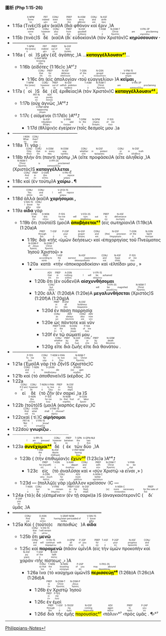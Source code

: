 #### 圖析 (Php 1:15-26)

- <rt>1:15a</rt> (<RUBY><ruby><ruby>Τινὲς<rt>τις</rt></ruby><rt>Some</rt></ruby><rt>X-NPM</rt></RUBY>)S <RUBY><ruby><ruby>μὲν<rt>μέν</rt></ruby><rt>indeed</rt></ruby><rt>PRT</rt></RUBY> (<RUBY><ruby><ruby>καὶ<rt>καί</rt></ruby><rt>even</rt></ruby><rt>CONJ</rt></RUBY>)A (<RUBY><ruby><ruby>διὰ<rt>διά</rt></ruby><rt>from</rt></ruby><rt>PREP</rt></RUBY> <RUBY><ruby><ruby>φθόνον<rt>φθόνος</rt></ruby><rt>envy</rt></ruby><rt>N-ASM</rt></RUBY> <RUBY><ruby><ruby>καὶ<rt>καί</rt></ruby><rt>and</rt></ruby><rt>CONJ</rt></RUBY> <RUBY><ruby><ruby>ἔριν ,<rt>ἔρις</rt></ruby><rt>strife</rt></ruby><rt>N-ASF</rt></RUBY>)A 
- <rt>1:15b</rt> (<RUBY><ruby><ruby>τινὲς<rt>τις</rt></ruby><rt>some</rt></ruby><rt>X-NPM</rt></RUBY>)S <RUBY><ruby><ruby>δὲ<rt>δέ</rt></ruby><rt>however</rt></ruby><rt>CONJ</rt></RUBY> (<RUBY><ruby><ruby>καὶ<rt>καί</rt></ruby><rt>also</rt></ruby><rt>CONJ</rt></RUBY>)A (<RUBY><ruby><ruby>δι᾽<rt>διά</rt></ruby><rt>from</rt></ruby><rt>PREP</rt></RUBY> <RUBY><ruby><ruby>εὐδοκίαν<rt>εὐδοκία</rt></ruby><rt>goodwill</rt></ruby><rt>N-ASF</rt></RUBY>)A (<RUBY><ruby><ruby>τὸν<rt>ὁ</rt></ruby><rt>-</rt></ruby><rt>T-ASM</rt></RUBY> <RUBY><ruby><ruby>Χριστὸν<rt>Χριστός</rt></ruby><rt>Christ</rt></ruby><rt>N-ASM-T</rt></RUBY>)C <RUBY><ruby><ruby><strong>κηρύσσουσιν ·</strong><rt>κηρύσσω</rt></ruby><rt>are proclaiming</rt></ruby><rt>V-PAI-3P</rt></RUBY> 
- ———————————————
- <rt>1:16a</rt> (<RUBY><ruby><ruby>οἱ<rt>ὁ</rt></ruby><rt>the [ones]</rt></ruby><rt>T-NPM</rt></RUBY>)S <RUBY><ruby><ruby>μὲν<rt>μέν</rt></ruby><rt>indeed</rt></ruby><rt>PRT</rt></RUBY> (<RUBY><ruby><ruby>ἐξ<rt>ἐκ</rt></ruby><rt>out of</rt></ruby><rt>PREP</rt></RUBY> <RUBY><ruby><ruby>ἀγάπης ,<rt>ἀγάπη</rt></ruby><rt>love</rt></ruby><rt>N-GSF</rt></RUBY>)A ...<mark>**καταγγέλλουσιν°¹**</mark>...
	- <rt>1:16b</rt> {<RUBY><ruby><ruby><em>εἰδότες</em><rt>εἴδω</rt></ruby><rt>knowing</rt></ruby><rt>V-RAP-NPM</rt></RUBY> (<rt>1:16c</rt>)c }A°¹⮥
		- <rt>1:16c</rt> <RUBY><ruby><ruby>ὅτι<rt>ὅτι</rt></ruby><rt>that</rt></ruby><rt>CONJ</rt></RUBY> (<RUBY><ruby><ruby>εἰς<rt>εἰς</rt></ruby><rt>for</rt></ruby><rt>PREP</rt></RUBY> <RUBY><ruby><ruby>ἀπολογίαν<rt>ἀπολογία</rt></ruby><rt>defense</rt></ruby><rt>N-ASF</rt></RUBY> ‹<RUBY><ruby><ruby>τοῦ<rt>ὁ</rt></ruby><rt>of the</rt></ruby><rt>T-GSN</rt></RUBY> <RUBY><ruby><ruby>εὐαγγελίου<rt>εὐαγγέλιον</rt></ruby><rt>gospel</rt></ruby><rt>N-GSN</rt></RUBY>› )A <RUBY><ruby><ruby><strong>κεῖμαι ,</strong><rt>κεῖμαι</rt></ruby><rt>I am appointed</rt></ruby><rt>V-PNI-1S</rt></RUBY> 
- <rt>1:17a</rt> (<RUBY><ruby><ruby>οἱ<rt>ὁ</rt></ruby><rt>the [ones]</rt></ruby><rt>T-NPM</rt></RUBY>)S <RUBY><ruby><ruby>δὲ<rt>δέ</rt></ruby><rt>however</rt></ruby><rt>CONJ</rt></RUBY> (<RUBY><ruby><ruby>ἐξ<rt>ἐκ</rt></ruby><rt>out of</rt></ruby><rt>PREP</rt></RUBY> <RUBY><ruby><ruby>ἐριθείας<rt>ἐριθεία</rt></ruby><rt>selfish ambition</rt></ruby><rt>N-GSF</rt></RUBY>)A (<RUBY><ruby><ruby>τὸν<rt>ὁ</rt></ruby><rt>-</rt></ruby><rt>T-ASM</rt></RUBY> <RUBY><ruby><ruby>Χριστὸν<rt>Χριστός</rt></ruby><rt>Christ</rt></ruby><rt>N-ASM-T</rt></RUBY>)C <RUBY><ruby><ruby><mark><strong>καταγγέλλουσιν°² ,</strong></mark><rt>καταγγέλλω</rt></ruby><rt>are proclaiming</rt></ruby><rt>V-PAI-3P</rt></RUBY> 
	- <rt>1:17b</rt> (<RUBY><ruby><ruby>οὐχ<rt>οὐ</rt></ruby><rt>not</rt></ruby><rt>PRT-N</rt></RUBY> <RUBY><ruby><ruby>ἁγνῶς ,<rt>ἁγνῶς</rt></ruby><rt>purely</rt></ruby><rt>ADV</rt></RUBY>)A°²⮥
	- <rt>1:17c</rt> { <RUBY><ruby><ruby><em>οἰόμενοι</em><rt>οἴομαι</rt></ruby><rt>supposing</rt></ruby><rt>V-PNP-NPM</rt></RUBY> (<rt>1:17d</rt>)c }A°²⮥
		- <rt>1:17d</rt> (<RUBY><ruby><ruby>θλῖψιν<rt>θλῖψις</rt></ruby><rt>tribulation</rt></ruby><rt>N-ASF</rt></RUBY>)c <RUBY><ruby><ruby><em>ἐγείρειν</em><rt>ἐγείρω</rt></ruby><rt>to add</rt></ruby><rt>V-PAN</rt></RUBY> (<RUBY><ruby><ruby>τοῖς<rt>ὁ</rt></ruby><rt>to the</rt></ruby><rt>T-DPM</rt></RUBY> <RUBY><ruby><ruby>δεσμοῖς<rt>δεσμός</rt></ruby><rt>chains</rt></ruby><rt>N-DPM</rt></RUBY> <RUBY><ruby><ruby>μου .<rt>ἐγώ</rt></ruby><rt>of me</rt></ruby><rt>P-1GS</rt></RUBY>)a
- ———————————————
- <rt>1:18a</rt> <RUBY><ruby><ruby>Τί<rt>τίς</rt></ruby><rt>What</rt></ruby><rt>I-NSN</rt></RUBY> <RUBY><ruby><ruby>γάρ ;<rt>γάρ</rt></ruby><rt>then?</rt></ruby><rt>CONJ</rt></RUBY> 
- <rt>1:18b</rt> <RUBY><ruby><ruby>πλὴν<rt>πλήν</rt></ruby><rt>Only</rt></ruby><rt>CONJ</rt></RUBY> <RUBY><ruby><ruby>ὅτι<rt>ὅτι</rt></ruby><rt>that</rt></ruby><rt>CONJ</rt></RUBY> (<RUBY><ruby><ruby>παντὶ<rt>πᾶς</rt></ruby><rt>in every</rt></ruby><rt>A-DSM</rt></RUBY> <RUBY><ruby><ruby>τρόπῳ ,<rt>τρόπος</rt></ruby><rt>way</rt></ruby><rt>N-DSM</rt></RUBY>)A (<RUBY><ruby><ruby>εἴτε<rt>εἴτε</rt></ruby><rt>whether</rt></ruby><rt>CONJ</rt></RUBY> <RUBY><ruby><ruby>προφάσει<rt>πρόφασις</rt></ruby><rt>in pretext</rt></ruby><rt>N-DSF</rt></RUBY>)A (<RUBY><ruby><ruby>εἴτε<rt>εἴτε</rt></ruby><rt>or</rt></ruby><rt>CONJ</rt></RUBY> <RUBY><ruby><ruby>ἀληθείᾳ ,<rt>ἀλήθεια</rt></ruby><rt>in truth</rt></ruby><rt>N-DSF</rt></RUBY>)A (<RUBY><ruby><ruby>Χριστὸς<rt>Χριστός</rt></ruby><rt>Christ</rt></ruby><rt>N-NSM-T</rt></RUBY>)S <RUBY><ruby><ruby><strong>καταγγέλλεται ,</strong><rt>καταγγέλλω</rt></ruby><rt>is proclaimed</rt></ruby><rt>V-PPI-3S</rt></RUBY> 
- <rt>1:18c</rt> <RUBY><ruby><ruby>καὶ<rt>καί</rt></ruby><rt>And</rt></ruby><rt>CONJ</rt></RUBY> (<RUBY><ruby><ruby>ἐν<rt>ἐν</rt></ruby><rt>in</rt></ruby><rt>PREP</rt></RUBY> <RUBY><ruby><ruby>τούτῳ<rt>οὗτος</rt></ruby><rt>this</rt></ruby><rt>D-DSN</rt></RUBY>)A <RUBY><ruby><ruby><strong>χαίρω . ¶</strong><rt>χαίρω</rt></ruby><rt>I rejoice</rt></ruby><rt>V-PAI-1S</rt></RUBY>
- ═════════════════════════════
- <rt>1:18d</rt> <RUBY><ruby><ruby>ἀλλὰ<rt>ἀλλά</rt></ruby><rt>Yes</rt></ruby><rt>CONJ</rt></RUBY> (<RUBY><ruby><ruby>καὶ<rt>καί</rt></ruby><rt>and</rt></ruby><rt>CONJ</rt></RUBY>)A <RUBY><ruby><ruby><strong>χαρήσομαι ,</strong><rt>χαίρω</rt></ruby><rt>I will rejoice</rt></ruby><rt>V-2FOI-1S</rt></RUBY> 
- <rt>1:19a</rt> <RUBY><ruby><ruby><strong>οἶδα</strong><rt>εἴδω</rt></ruby><rt>I know</rt></ruby><rt>V-RAI-1S</rt></RUBY> <RUBY><ruby><ruby>γὰρ<rt>γάρ</rt></ruby><rt>for</rt></ruby><rt>CONJ</rt></RUBY> 
	- <rt>1:19b</rt> <RUBY><ruby><ruby>ὅτι<rt>ὅτι</rt></ruby><rt>that</rt></ruby><rt>CONJ</rt></RUBY> (<RUBY><ruby><ruby>τοῦτό<rt>οὗτος</rt></ruby><rt>this</rt></ruby><rt>D-NSN</rt></RUBY>)S (<RUBY><ruby><ruby>μοι<rt>ἐγώ</rt></ruby><rt>for me</rt></ruby><rt>P-1DS</rt></RUBY>)A <RUBY><ruby><ruby><mark><strong>ἀποβήσεται°³</strong></mark><rt>ἀποβαίνω</rt></ruby><rt>will turn out</rt></ruby><rt>V-FDI-3S</rt></RUBY> (<RUBY><ruby><ruby>εἰς<rt>εἰς</rt></ruby><rt>to</rt></ruby><rt>PREP</rt></RUBY> <RUBY><ruby><ruby>σωτηρίαν<rt>σωτηρία</rt></ruby><rt>deliverance</rt></ruby><rt>N-ASF</rt></RUBY>)A (<rt>1:19c</rt>)A (<rt>1:20a</rt>)A
		- <rt>1:19c</rt> <RUBY><ruby><ruby>διὰ<rt>διά</rt></ruby><rt>through</rt></ruby><rt>PREP</rt></RUBY> «<RUBY><ruby><ruby>τῆς<rt>ὁ</rt></ruby><rt>-</rt></ruby><rt>T-GSF</rt></RUBY> ‹<RUBY><ruby><ruby>ὑμῶν<rt>σύ</rt></ruby><rt>your</rt></ruby><rt>P-2GP</rt></RUBY> <RUBY><ruby><ruby>δεήσεως<rt>δέησις</rt></ruby><rt>prayer</rt></ruby><rt>N-GSF</rt></RUBY>› <RUBY><ruby><ruby>καὶ<rt>καί</rt></ruby><rt>and</rt></ruby><rt>CONJ</rt></RUBY> ‹<RUBY><ruby><ruby>ἐπιχορηγίας<rt>ἐπιχορηγία</rt></ruby><rt>[the] provision</rt></ruby><rt>N-GSF</rt></RUBY> <RUBY><ruby><ruby>τοῦ<rt>ὁ</rt></ruby><rt>of the</rt></ruby><rt>T-GSN</rt></RUBY> <RUBY><ruby><ruby>Πνεύματος<rt>πνεῦμα</rt></ruby><rt>Spirit</rt></ruby><rt>N-GSN</rt></RUBY> <RUBY><ruby><ruby>Ἰησοῦ<rt>Ἰησοῦς</rt></ruby><rt>of Jesus</rt></ruby><rt>N-GSM-P</rt></RUBY> <RUBY><ruby><ruby>Χριστοῦ<rt>Χριστός</rt></ruby><rt>Christ</rt></ruby><rt>N-GSM-T</rt></RUBY>› »
		- <rt>1:20a</rt> <RUBY><ruby><ruby>κατὰ<rt>κατά</rt></ruby><rt>according to</rt></ruby><rt>PREP</rt></RUBY> «<RUBY><ruby><ruby>τὴν<rt>ὁ</rt></ruby><rt>the</rt></ruby><rt>T-ASF</rt></RUBY> ‹<RUBY><ruby><ruby>ἀποκαραδοκίαν<rt>ἀποκαραδοκία</rt></ruby><rt>earnest expectation</rt></ruby><rt>N-ASF</rt></RUBY>› <RUBY><ruby><ruby>καὶ<rt>καί</rt></ruby><rt>and</rt></ruby><rt>CONJ</rt></RUBY> ‹<RUBY><ruby><ruby>ἐλπίδα<rt>ἐλπίς</rt></ruby><rt>hope</rt></ruby><rt>N-ASF</rt></RUBY>› <RUBY><ruby><ruby>μου ,<rt>ἐγώ</rt></ruby><rt>of me</rt></ruby><rt>P-1GS</rt></RUBY> »
			- ·············································
			- <rt>1:20b</rt> <RUBY><ruby><ruby>ὅτι<rt>ὅτι</rt></ruby><rt>that</rt></ruby><rt>ADV</rt></RUBY> (<RUBY><ruby><ruby>ἐν<rt>ἐν</rt></ruby><rt>in</rt></ruby><rt>PREP</rt></RUBY> <RUBY><ruby><ruby>οὐδενὶ<rt>οὐδείς</rt></ruby><rt>nothing</rt></ruby><rt>A-DSN</rt></RUBY>)A <RUBY><ruby><ruby><strong>αἰσχυνθήσομαι</strong><rt>αἰσχύνω</rt></ruby><rt>I will be ashamed</rt></ruby><rt>V-FPI-1S</rt></RUBY>
			- <rt>1:20c</rt> <RUBY><ruby><ruby>ἀλλ᾽<rt>ἀλλά</rt></ruby><rt>but</rt></ruby><rt>CONJ</rt></RUBY> (<rt>1:20d</rt>)A (<rt>1:20e</rt>)A <RUBY><ruby><ruby><strong>μεγαλυνθήσεται</strong><rt>μεγαλύνω</rt></ruby><rt>will be magnified</rt></ruby><rt>V-FPI-3S</rt></RUBY> (<RUBY><ruby><ruby>Χριστὸς<rt>Χριστός</rt></ruby><rt>Christ</rt></ruby><rt>N-NSM-T</rt></RUBY>)S (<rt>1:20f</rt>)A (<rt>1:20g</rt>)A
				- <rt>1:20d</rt> <RUBY><ruby><ruby>ἐν<rt>ἐν</rt></ruby><rt>in</rt></ruby><rt>PREP</rt></RUBY> <RUBY><ruby><ruby>πάσῃ<rt>πᾶς</rt></ruby><rt>all</rt></ruby><rt>A-DSF</rt></RUBY> <RUBY><ruby><ruby>παρρησίᾳ<rt>παρρησία</rt></ruby><rt>boldness</rt></ruby><rt>N-DSF</rt></RUBY>
				- <rt>1:20e</rt> <RUBY><ruby><ruby>ὡς<rt>ὡς</rt></ruby><rt>as</rt></ruby><rt>CONJ</rt></RUBY> <RUBY><ruby><ruby>πάντοτε<rt>πάντοτε</rt></ruby><rt>always</rt></ruby><rt>ADV</rt></RUBY> <RUBY><ruby><ruby>καὶ<rt>καί</rt></ruby><rt>also</rt></ruby><rt>CONJ</rt></RUBY> <RUBY><ruby><ruby>νῦν<rt>νῦν</rt></ruby><rt>now</rt></ruby><rt>ADV</rt></RUBY>
				- <rt>1:20f</rt> <RUBY><ruby><ruby>ἐν<rt>ἐν</rt></ruby><rt>in</rt></ruby><rt>PREP</rt></RUBY> <RUBY><ruby><ruby>τῷ<rt>ὁ</rt></ruby><rt>the</rt></ruby><rt>T-DSN</rt></RUBY> <RUBY><ruby><ruby>σώματί<rt>σῶμα</rt></ruby><rt>body</rt></ruby><rt>N-DSN</rt></RUBY> <RUBY><ruby><ruby>μου ,<rt>ἐγώ</rt></ruby><rt>of me</rt></ruby><rt>P-1GS</rt></RUBY>
				- <rt>1:20g</rt> <RUBY><ruby><ruby>εἴτε<rt>εἴτε</rt></ruby><rt>whether</rt></ruby><rt>CONJ</rt></RUBY> <RUBY><ruby><ruby>διὰ<rt>διά</rt></ruby><rt>by</rt></ruby><rt>PREP</rt></RUBY> <RUBY><ruby><ruby>ζωῆς<rt>ζωή</rt></ruby><rt>life</rt></ruby><rt>N-GSF</rt></RUBY> <RUBY><ruby><ruby>εἴτε<rt>εἴτε</rt></ruby><rt>or</rt></ruby><rt>CONJ</rt></RUBY> <RUBY><ruby><ruby>διὰ<rt>διά</rt></ruby><rt>by</rt></ruby><rt>PREP</rt></RUBY> <RUBY><ruby><ruby>θανάτου .<rt>θάνατος</rt></ruby><rt>death</rt></ruby><rt>N-GSM</rt></RUBY>
- ———————————————
- <rt>1:21a</rt> (<RUBY><ruby><ruby>Ἐμοὶ<rt>ἐγώ</rt></ruby><rt>To me</rt></ruby><rt>P-1DS</rt></RUBY>)A <RUBY><ruby><ruby>γὰρ<rt>γάρ</rt></ruby><rt>for</rt></ruby><rt>CONJ</rt></RUBY> (<RUBY><ruby><ruby>τὸ<rt>ὁ</rt></ruby><rt>-</rt></ruby><rt>T-NSN</rt></RUBY> <RUBY><ruby><ruby><em>ζῆν</em><rt>ζάω</rt></ruby><rt>to live</rt></ruby><rt>V-PAN</rt></RUBY>)S  (<RUBY><ruby><ruby>Χριστὸς<rt>Χριστός</rt></ruby><rt>[is] Christ</rt></ruby><rt>N-NSM-T</rt></RUBY>)C
- <rt>1:21b</rt> <RUBY><ruby><ruby>καὶ<rt>καί</rt></ruby><rt>and</rt></ruby><rt>CONJ</rt></RUBY> (<RUBY><ruby><ruby>τὸ<rt>ὁ</rt></ruby><rt>-</rt></ruby><rt>T-NSN</rt></RUBY> <RUBY><ruby><ruby><em>ἀποθανεῖν</em><rt>ἀποθνήσκω</rt></ruby><rt>to die</rt></ruby><rt>V-2AAN</rt></RUBY>)S  (<RUBY><ruby><ruby>κέρδος .<rt>κέρδος</rt></ruby><rt>[is] gain</rt></ruby><rt>N-NSN</rt></RUBY>)C 
- <rt>1:22a</rt> 
	- <RUBY><ruby><ruby>εἰ<rt>εἰ</rt></ruby><rt>If [I am]</rt></ruby><rt>CONJ</rt></RUBY> <RUBY><ruby><ruby>δὲ<rt>δέ</rt></ruby><rt>however</rt></ruby><rt>CONJ</rt></RUBY> {<RUBY><ruby><ruby>τὸ<rt>ὁ</rt></ruby><rt>-</rt></ruby><rt>T-NSN</rt></RUBY> <RUBY><ruby><ruby><em>ζῆν</em><rt>ζάω</rt></ruby><rt>to live</rt></ruby><rt>V-PAN</rt></RUBY> (<RUBY><ruby><ruby>ἐν<rt>ἐν</rt></ruby><rt>in</rt></ruby><rt>PREP</rt></RUBY> <RUBY><ruby><ruby>σαρκί ,<rt>σάρξ</rt></ruby><rt>flesh</rt></ruby><rt>N-DSF</rt></RUBY>)a }S
- <rt>1:22b</rt> (<RUBY><ruby><ruby>τοῦτό<rt>οὗτος</rt></ruby><rt>this</rt></ruby><rt>D-NSN</rt></RUBY>)S (<RUBY><ruby><ruby>μοι<rt>ἐγώ</rt></ruby><rt>for me</rt></ruby><rt>P-1DS</rt></RUBY>)A  (<RUBY><ruby><ruby>καρπὸς<rt>καρπός</rt></ruby><rt>[is the] fruit</rt></ruby><rt>N-NSM</rt></RUBY> <RUBY><ruby><ruby>ἔργου ,<rt>ἔργον</rt></ruby><rt>of labor</rt></ruby><rt>N-GSN</rt></RUBY>)C
- <rt>1:22c</rt><RUBY><ruby><ruby>καὶ<rt>καί</rt></ruby><rt>And</rt></ruby><rt>CONJ</rt></RUBY> (<RUBY><ruby><ruby>τί<rt>τίς</rt></ruby><rt>what</rt></ruby><rt>I-ASN</rt></RUBY>)C <RUBY><ruby><ruby><strong>αἱρήσομαι</strong><rt>αἱρέω</rt></ruby><rt>shall I choose?</rt></ruby><rt>V-FMI-1S</rt></RUBY> 
- <rt>1:22d</rt><RUBY><ruby><ruby>οὐ<rt>οὐ</rt></ruby><rt>Not</rt></ruby><rt>PRT-N</rt></RUBY> <RUBY><ruby><ruby><strong>γνωρίζω .</strong><rt>γνωρίζω</rt></ruby><rt>I know!</rt></ruby><rt>V-PAI-1S</rt></RUBY> 
- ·············································
- <rt>1:23a</rt> <RUBY><ruby><ruby><mark><strong>συνέχομαι°⁴</strong></mark><rt>συνέχω</rt></ruby><rt>I am pressed</rt></ruby><rt>V-PPI-1S</rt></RUBY> <RUBY><ruby><ruby>δὲ<rt>δέ</rt></ruby><rt>however</rt></ruby><rt>CONJ</rt></RUBY> (<RUBY><ruby><ruby>ἐκ<rt>ἐκ</rt></ruby><rt>between</rt></ruby><rt>PREP</rt></RUBY> <RUBY><ruby><ruby>τῶν<rt>ὁ</rt></ruby><rt>the</rt></ruby><rt>T-GPN</rt></RUBY> <RUBY><ruby><ruby>δύο ,<rt>δύο</rt></ruby><rt>two</rt></ruby><rt>A-GPN-NUI</rt></RUBY>)A 
	- <rt>1:23b</rt> { (<RUBY><ruby><ruby>τὴν<rt>ὁ</rt></ruby><rt>the</rt></ruby><rt>T-ASF</rt></RUBY> <RUBY><ruby><ruby>ἐπιθυμίαν<rt>ἐπιθυμία</rt></ruby><rt>desire</rt></ruby><rt>N-ASF</rt></RUBY>)c <RUBY><ruby><ruby><mark><em>ἔχων°⁵</em></mark><rt>ἔχω</rt></ruby><rt>having</rt></ruby><rt>V-PAP-NSM</rt></RUBY> (<rt>1:23c</rt>)a }A°⁴⮥
		- <rt>1:23c</rt> <RUBY><ruby><ruby>εἰς<rt>εἰς</rt></ruby><rt>for [myself]</rt></ruby><rt>PREP</rt></RUBY> (<RUBY><ruby><ruby>τὸ<rt>ὁ</rt></ruby><rt>-</rt></ruby><rt>T-ASN</rt></RUBY> <RUBY><ruby><ruby><em>ἀναλῦσαι</em><rt>ἀναλύω</rt></ruby><rt>to depart</rt></ruby><rt>V-AAN</rt></RUBY> <RUBY><ruby><ruby>καὶ<rt>καί</rt></ruby><rt>and</rt></ruby><rt>CONJ</rt></RUBY> « ‹<RUBY><ruby><ruby>σὺν<rt>σύν</rt></ruby><rt>with</rt></ruby><rt>PREP</rt></RUBY> <RUBY><ruby><ruby>Χριστῷ<rt>Χριστός</rt></ruby><rt>Christ</rt></ruby><rt>N-DSM-T</rt></RUBY> ›a <RUBY><ruby><ruby><em>εἶναι ,</em><rt>εἰμί</rt></ruby><rt>to be</rt></ruby><rt>V-PAN</rt></RUBY>» )
	- <rt>1:23d</rt> — (<RUBY><ruby><ruby>πολλῷ<rt>πολύς</rt></ruby><rt>very much</rt></ruby><rt>A-DSN</rt></RUBY>)⦇ <RUBY><ruby><ruby>γὰρ<rt>γάρ</rt></ruby><rt>for</rt></ruby><rt>CONJ</rt></RUBY> ⦈(<RUBY><ruby><ruby>μᾶλλον<rt>μᾶλλον</rt></ruby><rt>more</rt></ruby><rt>ADV</rt></RUBY> <RUBY><ruby><ruby>κρεῖσσον ·<rt>κρείσσων</rt></ruby><rt>better</rt></ruby><rt>A-NSN-C</rt></RUBY>)C —
- <rt>1:24a</rt> {<RUBY><ruby><ruby>τὸ<rt>ὁ</rt></ruby><rt>-</rt></ruby><rt>T-NSN</rt></RUBY>}⦇ <RUBY><ruby><ruby>δὲ<rt>δέ</rt></ruby><rt>but</rt></ruby><rt>CONJ</rt></RUBY> ⦈{<RUBY><ruby><ruby><em>ἐπιμένειν</em><rt>ἐπιμένω</rt></ruby><rt>to remain</rt></ruby><rt>V-PAN</rt></RUBY> (<RUBY><ruby><ruby>ἐν<rt>ἐν</rt></ruby><rt>in</rt></ruby><rt>PREP</rt></RUBY> <RUBY><ruby><ruby>τῇ<rt>ὁ</rt></ruby><rt>the</rt></ruby><rt>T-DSF</rt></RUBY> <RUBY><ruby><ruby>σαρκὶ<rt>σάρξ</rt></ruby><rt>flesh</rt></ruby><rt>N-DSF</rt></RUBY>)a }S (<RUBY><ruby><ruby>ἀναγκαιότερον<rt>ἀναγκαῖος</rt></ruby><rt>[is] more necessary</rt></ruby><rt>A-NSN-C</rt></RUBY>)C (<RUBY><ruby><ruby>δι᾽<rt>διά</rt></ruby><rt>for the sake of</rt></ruby><rt>PREP</rt></RUBY> <RUBY><ruby><ruby>ὑμᾶς .<rt>σύ</rt></ruby><rt>you</rt></ruby><rt>P-2AP</rt></RUBY>)A
- ═════════════════════════════ 
- <rt>1:25a</rt> <RUBY><ruby><ruby>Καὶ<rt>καί</rt></ruby><rt>And</rt></ruby><rt>CONJ</rt></RUBY> { (<RUBY><ruby><ruby>τοῦτο<rt>οὗτος</rt></ruby><rt>this</rt></ruby><rt>D-ASN</rt></RUBY>)c  <RUBY><ruby><ruby><em>πεποιθὼς</em><rt>πείθω</rt></ruby><rt>having been persuaded of</rt></ruby><rt>V-2RAP-NSM</rt></RUBY>}A <RUBY><ruby><ruby><strong>οἶδα</strong><rt>εἴδω</rt></ruby><rt>I know</rt></ruby><rt>V-RAI-1S</rt></RUBY> 
	- <rt>1:25b</rt> <RUBY><ruby><ruby>ὅτι<rt>ὅτι</rt></ruby><rt>that</rt></ruby><rt>CONJ</rt></RUBY> <RUBY><ruby><ruby><strong>μενῶ</strong><rt>μένω</rt></ruby><rt>I will remain</rt></ruby><rt>V-FAI-1S</rt></RUBY> 
	- <rt>1:25c</rt> <RUBY><ruby><ruby>καὶ<rt>καί</rt></ruby><rt>and</rt></ruby><rt>CONJ</rt></RUBY> <RUBY><ruby><ruby><strong>παραμενῶ</strong><rt>παραμένω</rt></ruby><rt>will continue with</rt></ruby><rt>V-FAI-1S</rt></RUBY> (<RUBY><ruby><ruby>πᾶσιν<rt>πᾶς</rt></ruby><rt>all</rt></ruby><rt>A-DPM</rt></RUBY> <RUBY><ruby><ruby>ὑμῖν<rt>σύ</rt></ruby><rt>of you</rt></ruby><rt>P-2DP</rt></RUBY>)A (<RUBY><ruby><ruby>εἰς<rt>εἰς</rt></ruby><rt>for</rt></ruby><rt>PREP</rt></RUBY> <RUBY><ruby><ruby>τὴν<rt>ὁ</rt></ruby><rt>-</rt></ruby><rt>T-ASF</rt></RUBY> <RUBY><ruby><ruby>ὑμῶν<rt>σύ</rt></ruby><rt>your</rt></ruby><rt>P-2GP</rt></RUBY> <RUBY><ruby><ruby>προκοπὴν<rt>προκοπή</rt></ruby><rt>progress</rt></ruby><rt>N-ASF</rt></RUBY> <RUBY><ruby><ruby>καὶ<rt>καί</rt></ruby><rt>and</rt></ruby><rt>CONJ</rt></RUBY> <RUBY><ruby><ruby>χαρὰν<rt>χαρά</rt></ruby><rt>joy</rt></ruby><rt>N-ASF</rt></RUBY> ‹<RUBY><ruby><ruby>τῆς<rt>ὁ</rt></ruby><rt>of the</rt></ruby><rt>T-GSF</rt></RUBY> <RUBY><ruby><ruby>πίστεως ,<rt>πίστις</rt></ruby><rt>faith</rt></ruby><rt>N-GSF</rt></RUBY>› )A
		- <rt>1:26a</rt> <RUBY><ruby><ruby>ἵνα<rt>ἵνα</rt></ruby><rt>so that</rt></ruby><rt>CONJ</rt></RUBY> (<RUBY><ruby><ruby>τὸ<rt>ὁ</rt></ruby><rt>the</rt></ruby><rt>T-NSN</rt></RUBY> <RUBY><ruby><ruby>καύχημα<rt>καύχημα</rt></ruby><rt>boasting</rt></ruby><rt>N-NSN</rt></RUBY> <RUBY><ruby><ruby>ὑμῶν<rt>σύ</rt></ruby><rt>of you</rt></ruby><rt>P-2GP</rt></RUBY>)S <RUBY><ruby><ruby><mark><strong>περισσεύῃ°⁶</strong></mark><rt>περισσεύω</rt></ruby><rt>may abound</rt></ruby><rt>V-PAS-3S</rt></RUBY> (<rt>1:26b</rt>)A (<rt>1:26c</rt>)A (<rt>1:26d</rt>)A
			- <rt>1:26b</rt> <RUBY><ruby><ruby>ἐν<rt>ἐν</rt></ruby><rt>to</rt></ruby><rt>PREP</rt></RUBY> <RUBY><ruby><ruby>Χριστῷ<rt>Χριστός</rt></ruby><rt>Christ</rt></ruby><rt>N-DSM-T</rt></RUBY> <RUBY><ruby><ruby>Ἰησοῦ<rt>Ἰησοῦς</rt></ruby><rt>Jesus</rt></ruby><rt>N-DSM-P</rt></RUBY>
			- <rt>1:26c</rt> <RUBY><ruby><ruby>ἐν<rt>ἐν</rt></ruby><rt>in</rt></ruby><rt>PREP</rt></RUBY> <RUBY><ruby><ruby>ἐμοὶ<rt>ἐγώ</rt></ruby><rt>me</rt></ruby><rt>P-1DS</rt></RUBY>
			- <rt>1:26d</rt> <RUBY><ruby><ruby>διὰ<rt>διά</rt></ruby><rt>through</rt></ruby><rt>PREP</rt></RUBY> <RUBY><ruby><ruby>τῆς<rt>ὁ</rt></ruby><rt>-</rt></ruby><rt>T-GSF</rt></RUBY> <RUBY><ruby><ruby>ἐμῆς<rt>ἐμός</rt></ruby><rt>my</rt></ruby><rt>S-1SGSF</rt></RUBY> <RUBY><ruby><ruby><mark>παρουσίας°⁷</mark><rt>παρουσία</rt></ruby><rt>coming</rt></ruby><rt>N-GSF</rt></RUBY> ‹<RUBY><ruby><ruby>πάλιν<rt>πάλιν</rt></ruby><rt>again</rt></ruby><rt>ADV</rt></RUBY>›°⁷ ‹<RUBY><ruby><ruby>πρὸς<rt>πρός</rt></ruby><rt>to</rt></ruby><rt>PREP</rt></RUBY> <RUBY><ruby><ruby>ὑμᾶς . ¶<rt>σύ</rt></ruby><rt>you</rt></ruby><rt>P-2AP</rt></RUBY>›°⁷


---
[Philippians-Notes↵](Philippians-Notes.md)